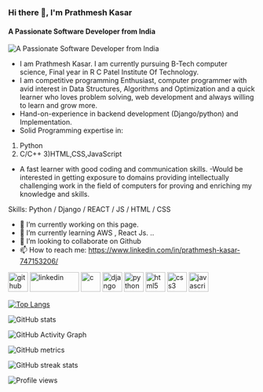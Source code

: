 ### Hi there 👋, I'm Prathmesh Kasar
#### A Passionate Software Developer from India
![A Passionate Software Developer from India](https://media.licdn.com/dms/image/C4D16AQH6acaXf2-Srw/profile-displaybackgroundimage-shrink_350_1400/0/1629284070126?e=1678924800&v=beta&t=baHer4haw8A7UbfPDvsLpafwZS1EcbgDw47tvqhnjgc)

- I am Prathmesh Kasar. I am currently pursuing B-Tech computer science, Final year in R C Patel Institute Of Technology.
- I am competitive programming Enthusiast, computer programmer with avid interest in Data Structures, Algorithms and Optimization and a quick learner who loves problem solving, web development and always willing to learn and grow more.
- Hand-on-experience in backend development (Django/python) and Implementation.
- Solid Programming expertise in:
1) Python
2) C/C++
3)HTML,CSS,JavaScript
- A fast learner with good coding and communication skills.
-Would be interested in getting exposure to domains providing intellectually challenging work in the field of computers for proving and enriching my knowledge and skills.

Skills: Python / Django / REACT / JS / HTML / CSS

- 🔭 I’m currently working on this page. 
- 🌱 I’m currently learning AWS , React Js. .. 
- 👯 I’m looking to collaborate on Github 
- 📫 How to reach me: https://www.linkedin.com/in/prathmesh-kasar-747153206/ 


[<img src='https://cdn.jsdelivr.net/npm/simple-icons@3.0.1/icons/github.svg' alt='github' height='40' >](https://github.com/Prathm18)  [<img src='https://cdn.jsdelivr.net/npm/simple-icons@3.0.1/icons/linkedin.svg' alt='linkedin' height='40' width='100'>](https://www.linkedin.com/in/https://www.linkedin.com/in/prathmesh-kasar-747153206//)  [<img src='https://cdn.jsdelivr.net/npm/simple-icons@3.0.1/icons/c.svg' alt='c' height='40'>](https://www.linkedin.com/in/prathmesh-kasar-747153206/)  [<img src='https://cdn.jsdelivr.net/npm/simple-icons@3.0.1/icons/django.svg' alt='django' height='40'>](https://www.linkedin.com/in/prathmesh-kasar-747153206/)  [<img src='https://cdn.jsdelivr.net/npm/simple-icons@3.0.1/icons/python.svg' alt='python' height='40'>](https://www.linkedin.com/in/prathmesh-kasar-747153206/)  [<img src='https://cdn.jsdelivr.net/npm/simple-icons@3.0.1/icons/html5.svg' alt='html5' height='40'>](https://www.linkedin.com/in/prathmesh-kasar-747153206/)  [<img src='https://cdn.jsdelivr.net/npm/simple-icons@3.0.1/icons/css3.svg' alt='css3' height='40'>](https://www.linkedin.com/in/prathmesh-kasar-747153206/)  [<img src='https://cdn.jsdelivr.net/npm/simple-icons@3.0.1/icons/javascript.svg' alt='javascript' height='40'>](https://www.linkedin.com/in/prathmesh-kasar-747153206/)  

[![Top Langs](https://github-readme-stats.vercel.app/api/top-langs/?username=Prathm18)](https://github.com/anuraghazra/github-readme-stats)

![GitHub stats](https://github-readme-stats.vercel.app/api?username=Prathm18&show_icons=true)  

![GitHub Activity Graph](https://activity-graph.herokuapp.com/graph?username=Prathm18)  

![GitHub metrics](https://metrics.lecoq.io/Prathm18)  

![GitHub streak stats](https://streak-stats.demolab.com/?user=Prathm18)  

![Profile views](https://gpvc.arturio.dev/Prathm18)  
